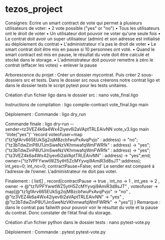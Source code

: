 # tezos_project

Consignes: 
Ecrire un smart contract de vote qui permet à plusieurs utilisateurs de voter:
•	2 vote  possible ("yes"  or "no")
•	Tous les utilisateurs ont le droit de voter
•	Un utilisateur doit pouvoir ne voter qu'une seule fois
•	Le contrat doit avoir un super utilisateur (admin) et son adresse est initialisé au déploiement du contrat
•	L'administrateur n'a pas le droit de voter
•	Le smart contrat doit être mis en pause si 10 personnes ont voté.
•	Quand le smart contract est mis en pause, le résultat du vote doit être calculé et stocké dans le storage.
•	L'administrateur doit pouvoir remettre à zéro le contrat (effacer les votes) + enlever la pause

Arborescence du projet : 
Créer un dossier mycontrat. Puis créer 2 sous-dossiers src et tests. Dans le dossier src nous créerons notre contrat ligo et dans le dossier tests le script pytest pour les tests unitaires.

Création d’un fichier ligo dans le dossier src :
nano vote_final.ligo

Instructions de compilation : 
ligo compile-contract vote_final.ligo main

Déploiement : 
Commande : ligo dry_run

Commande finale : 
ligo dry-run --sender=tz3VEZ4k6a4Wx42iyev6i2aVAptTRLEAivNN vote_v3.ligo main 'Vote("yes")' 'record voteofuser=map ("tz1gfArv665EUkSg2ojMBzcbfwuPxAvqPvjo" : address) -> "no"; ("tz3bTdwZinP8U1JmSweNzVKhmwafqWmFWRfk" : address) -> "yes";("tz3bTdwZinP8U1JmSweNzVKhmwafqWmFWRfk" : address) -> "yes"; ("tz3VEZ4k6a4Wx42iyev6i2aVAptTRLEAivNN" : address) -> "yes";end; owner=("tz1VPFYwwtWZ5ytH5ZcMYyvqi9AmiR3d8sJT":address); int_yes=0; int_no=0; contractPause=False; end' 
Le sender est comparé à l’adresse de l’owner. L’administrateur ne doit pas voter.

Finalement :
( list[] , record[contractPause -> true , int_no -> 1 , int_yes -> 2 , owner -> @"tz1VPFYwwtWZ5ytH5ZcMYyvqi9AmiR3d8sJT" , voteofuser -> map[@"tz1gfArv665EUkSg2ojMBzcbfwuPxAvqPvjo" -> "no" , @"tz3VEZ4k6a4Wx42iyev6i2aVAptTRLEAivNN" -> "yes" , @"tz3bTdwZinP8U1JmSweNzVKhmwafqWmFWRfk" -> "yes"]] )
Remarque :  dans le contrat pas failwith pour pouvoir voir le résultat du vote et la pause du contrat. Donc constater de l’état final du storage.


Création d’un fichier python dans le dossier tests :
nano pytest-vote.py

Déploiement : 
Commande : pytest pytest-vote.py


